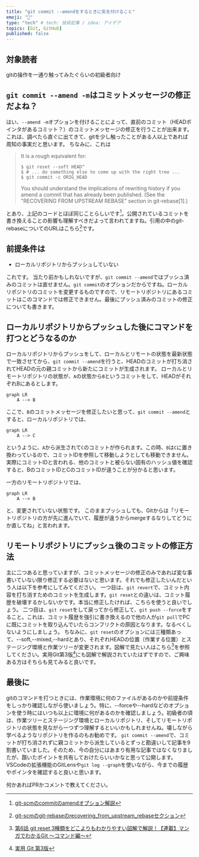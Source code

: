 ```yaml
---
title: "git commit --amendをするときに気を付けること"
emoji: "🌟"
type: "tech" # tech: 技術記事 / idea: アイデア
topics: [Git, GitHub]
published: false
---
```


## 対象読者
gitの操作を一通り触ってみたぐらいの初級者向け

## `git commit --amend -m`はコミットメッセージの修正だよね？
はい、`--amend -m`オプションを付けることによって、直前のコミット（HEADポインタがあるコミット？）のコミットメッセージの修正を行うことが出来ます。これは、調べたら直ぐに出てきて、gitを少し触ったことがある人以上であれば周知の事実だと思います。
ちなみに、これは
> It is a rough equivalent for:
> ```
> $ git reset --soft HEAD^
> $ # ... do something else to come up with the right tree ...
> $ git commit -c ORIG_HEAD
> ```
> You should understand the implications of rewriting history if you amend a commit that has already been published. (See the "RECOVERING FROM UPSTREAM REBASE" section in git-rebase[1].)

とあり、上記のコードとほぼ同じことらしいです[^1]。公開されているコミットを書き換えることの影響も理解すべきだよって言われてますね。引用の中のgit-rebaseについてのURLはこちら[^2]です。

## 前提条件は

- ローカルリポジトリからプッシュしていない

これです。
当たり前かもしれないですが、`git commit --amend`ではプッシュ済みのコミットは直せません。`git commit`のオプションだからですね。ローカルリポジトリのコミットを変更するものですので、リモートリポジトリにあるコミットはこのコマンドでは修正できません。最後にプッシュ済みのコミットの修正についても書きます。

## ローカルリポジトリからプッシュした後にコマンドを打つとどうなるのか
ローカルリポジトリからプッシュをして、ローカルとリモートの状態を最新状態で一致させてから、`git commit --amend`を行うと、HEADのコミットが打ち消されてHEADの元の親コミットから新たにコミットが生成されます。
ローカルとリモートリポジトリの状態が、`A`の状態から`B`というコミットをして、HEADがそれぞれBにあるとします。

```mermaid
graph LR
    A --> B
```

ここで、`B`のコミットメッセージを修正したいと思って、`git commit --amend`とすると、ローカルリポジトリでは、

```mermaid
graph LR
    A --> C
```

というように、`A`から派生されて`C`のコミットが作られます。この時、`B`は`C`に置き換わっているので、コミットIDを参照して移動しようとしても移動できません。実際にコミットIDと言われる、他のコミットと被らない固有のハッシュ値を確認すると、BのコミットIDとCのコミットIDが違うことが分かると思います。

一方のリモートリポジトリでは、

```mermaid
graph LR
    A --> B
```

と、変更されていない状態です。
このままプッシュしても、Gitからは「リモートリポジトリの方が先に進んでいて、履歴が違うからmergeするなりしてどうにか直してね」と言われます。

## リモートリポジトリにプッシュ後のコミットの修正方法
主に二つあると思っていますが、コミットメッセージの修正のみであれば変な事書いていない限り修正する必要はないと思います。それでも修正したいんだという人は以下を参考にしてみてください。
一つ目は、`git revert`で、コミット内容を打ち消すためのコミットを生成します。`git reset`との違いは、コミット履歴を破壊するかしないかです。本当に修正したければ、こちらを使うと良いでしょう。
二つ目は、`git reset`をして戻ってから修正して、`git push --force`をすること。これは、コミット履歴を強引に書き換えるので他の人が`git pull`でPCに既にコミットを取り込んでいたらコンフリクトの原因となります。なるべくしないようにしましょう。
ちなみに、`git reset`のオプションには三種類あって、--soft,--mixed,--hardとあり、それぞれHEADの位置（作業する位置）とステージング環境と作業ツリーが変更されます。図解で見たい人はこちら[^3]を参照してください。実用Git第3版[^4]にも図解で解説されていたはずですので、ご興味ある方はそちらも見てみると良いです。

## 最後に
gitのコマンドを打つときには、作業環境に何のファイルがあるのかや前提条件をしっかり確認しながら使いましょう。特に、--forceや--hardなどのオプションを使う時にはいつも以上に環境に何があるのかを確認しましょう。初級者の頃は、作業ツリーとステージング環境とローカルリポジトリ、そしてリモートリポジトリの状態を見ながら一つずつ理解するといいかもしれませんね。壊しながら学べるようなリポジトリを作るのもお勧めです。
`git commit --amend`で、コミットが打ち消されずに親コミットから派生しているとずっと勘違いして記事を9割書いていました。そのため、今の自分にはあまり有用な記事ではなくなりましたが、躓いたポイントを共有しておけたらいいかなと思って公開します。VSCodeの拡張機能のGitLensや`git log --graph`を使いながら、今までの履歴やポインタを確認すると良いと思います。

何かあればPRかコメントで教えてください。


[^1]: [git-scmのcommitのamendオプション解説](https://git-scm.com/docs/git-commit#Documentation/git-commit.txt---amend)
[^2]: [git-scmのgit-rebaseのrecovering_from_upstream_rebaseセクション](https://git-scm.com/docs/git-rebase#_recovering_from_upstream_rebase)
[^3]: [第6話 git reset 3種類をどこよりもわかりやすい図解で解説！【連載】マンガでわかるGit ～コマンド編～](https://www.r-staffing.co.jp/engineer/entry/20191129_1)
[^4]: [実用 Git 第3版](https://www.oreilly.co.jp/books/9784814400614/)